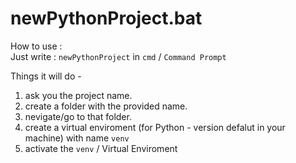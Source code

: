 # newPythonProject.bat
How to use : <br>
Just write : `newPythonProject` in `cmd` / `Command Prompt`

Things it will do -

1. ask you the project name.
2. create a folder with the provided name.
3. nevigate/go to that folder.
4. create a virtual enviroment (for Python - version defalut in your machine) with name `venv`
5. activate the `venv` / Virtual Enviroment